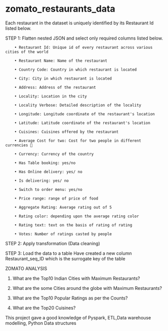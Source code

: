 # zomato_restaurants_data
Each restaurant in the dataset is uniquely identified by its Restaurant Id listed below.


STEP 1: Flatten nested JSON and select only required columns listed below.

        • Restaurant Id: Unique id of every restaurant across various cities of the world

        • Restaurant Name: Name of the restaurant

        • Country Code: Country in which restaurant is located

        • City: City in which restaurant is located

        • Address: Address of the restaurant

        • Locality: Location in the city

        • Locality Verbose: Detailed description of the locality

        • Longitude: Longitude coordinate of the restaurant's location

        • Latitude: Latitude coordinate of the restaurant's location

        • Cuisines: Cuisines offered by the restaurant

        • Average Cost for two: Cost for two people in different currencies 👫

        • Currency: Currency of the country

        • Has Table booking: yes/no

        • Has Online delivery: yes/ no

        • Is delivering: yes/ no

        • Switch to order menu: yes/no

        • Price range: range of price of food

        • Aggregate Rating: Average rating out of 5
        
        • Rating color: depending upon the average rating color

        • Rating text: text on the basis of rating of rating
        
        • Votes: Number of ratings casted by people




STEP 2: Apply transformation (Data cleaning)

STEP 3: Load the data to a table 
        Have created a new column Restaurant_seq_ID which is the surrogate key of the table





ZOMATO ANALYSIS 

1. What are the Top10 Indian Cities with Maximum Restaurants?

2. What are the some Cities around the globe with Maximum Restaurants?

3. What are the Top10 Popular Ratings as per the Counts?

4. What are the Top20 Cuisines?


This project gave a good knowledge of Pyspark, ETL,Data warehouse modelling, Python Data structures




